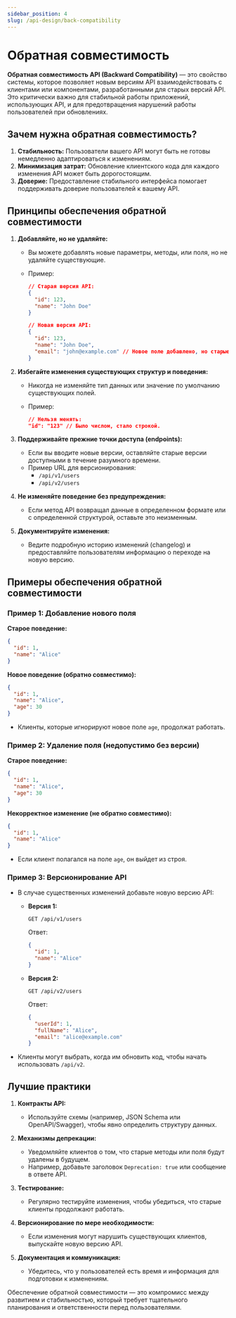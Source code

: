 ```yaml
---
sidebar_position: 4
slug: /api-design/back-compatibility
---
```


# Обратная совместимость

**Обратная совместимость API (Backward Compatibility)** — это свойство системы, которое позволяет новым версиям API взаимодействовать с клиентами или компонентами, разработанными для старых версий API. Это критически важно для стабильной работы приложений, использующих API, и для предотвращения нарушений работы пользователей при обновлениях.

## Зачем нужна обратная совместимость?

1. **Стабильность:** Пользователи вашего API могут быть не готовы немедленно адаптироваться к изменениям.
2. **Минимизация затрат:** Обновление клиентского кода для каждого изменения API может быть дорогостоящим.
3. **Доверие:** Предоставление стабильного интерфейса помогает поддерживать доверие пользователей к вашему API.

## Принципы обеспечения обратной совместимости

1. **Добавляйте, но не удаляйте:**
   - Вы можете добавлять новые параметры, методы, или поля, но не удаляйте существующие.
   - Пример:

     ```json
     // Старая версия API:
     {
       "id": 123,
       "name": "John Doe"
     }

     // Новая версия API:
     {
       "id": 123,
       "name": "John Doe",
       "email": "john@example.com" // Новое поле добавлено, но старые остались.
     }
     ```

2. **Избегайте изменения существующих структур и поведения:**
   - Никогда не изменяйте тип данных или значение по умолчанию существующих полей.
   - Пример:

     ```json
     // Нельзя менять:
     "id": "123" // Было числом, стало строкой.
     ```

3. **Поддерживайте прежние точки доступа (endpoints):**
   - Если вы вводите новые версии, оставляйте старые версии доступными в течение разумного времени.
   - Пример URL для версионирования:
     - `/api/v1/users`
     - `/api/v2/users`

4. **Не изменяйте поведение без предупреждения:**
   - Если метод API возвращал данные в определенном формате или с определенной структурой, оставьте это неизменным.

5. **Документируйте изменения:**
   - Ведите подробную историю изменений (changelog) и предоставляйте пользователям информацию о переходе на новую версию.

## Примеры обеспечения обратной совместимости

### Пример 1: Добавление нового поля

**Старое поведение:**

```json
{
  "id": 1,
  "name": "Alice"
}
```

**Новое поведение (обратно совместимо):**

```json
{
  "id": 1,
  "name": "Alice",
  "age": 30
}
```

- Клиенты, которые игнорируют новое поле `age`, продолжат работать.

### Пример 2: Удаление поля (недопустимо без версии)

**Старое поведение:**

```json
{
  "id": 1,
  "name": "Alice",
  "age": 30
}
```

**Некорректное изменение (не обратно совместимо):**

```json
{
  "id": 1,
  "name": "Alice"
}
```

- Если клиент полагался на поле `age`, он выйдет из строя.

### Пример 3: Версионирование API

- В случае существенных изменений добавьте новую версию API:
  - **Версия 1:**

    ```http
    GET /api/v1/users
    ```

    Ответ:

    ```json
    {
      "id": 1,
      "name": "Alice"
    }
    ```

  - **Версия 2:**

    ```http
    GET /api/v2/users
    ```

    Ответ:

    ```json
    {
      "userId": 1,
      "fullName": "Alice",
      "email": "alice@example.com"
    }
    ```

- Клиенты могут выбрать, когда им обновить код, чтобы начать использовать `/api/v2`.

## Лучшие практики

1. **Контракты API:**
   - Используйте схемы (например, JSON Schema или OpenAPI/Swagger), чтобы явно определить структуру данных.

2. **Механизмы депрекации:**
   - Уведомляйте клиентов о том, что старые методы или поля будут удалены в будущем.
   - Например, добавьте заголовок `Deprecation: true` или сообщение в ответе API.

3. **Тестирование:**
   - Регулярно тестируйте изменения, чтобы убедиться, что старые клиенты продолжают работать.

4. **Версионирование по мере необходимости:**
   - Если изменения могут нарушить существующих клиентов, выпускайте новую версию API.

5. **Документация и коммуникация:**
   - Убедитесь, что у пользователей есть время и информация для подготовки к изменениям.

Обеспечение обратной совместимости — это компромисс между развитием и стабильностью, который требует тщательного планирования и ответственности перед пользователями.
